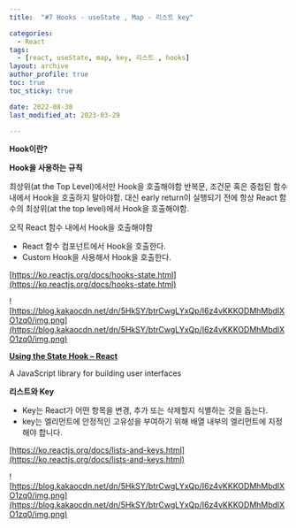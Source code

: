```yaml
---
title:  "#7 Hooks - useState , Map - 리스트 key"

categories:
  - React
tags:
  - [react, useState, map, key, 리스트 , hooks]
layout: archive
author_profile: true
toc: true
toc_sticky: true

date: 2022-08-30
last_modified_at: 2023-03-29

---
```



**Hook이란?**

**Hook을 사용하는 규칙**

최상위(at the Top Level)에서만 Hook을 호출해야함
반복문, 조건문 혹은 중첩된 함수 내에서 Hook을 호출하지 말아야함. 대신 early return이 실행되기 전에 항상 React 함수의 최상위(at the top level)에서 Hook을 호출해야함. 

오직 React 함수 내에서 Hook을 호출해야함

- React 함수 컴포넌트에서 Hook을 호출한다.
- Custom Hook을 사용해서 Hook을 호출한다.

[https://ko.reactjs.org/docs/hooks-state.html](https://ko.reactjs.org/docs/hooks-state.html)

![https://blog.kakaocdn.net/dn/5HkSY/btrCwgLYxQp/I6z4vKKKODMhMbdlXO1zq0/img.png](https://blog.kakaocdn.net/dn/5HkSY/btrCwgLYxQp/I6z4vKKKODMhMbdlXO1zq0/img.png)

**[Using the State Hook – React](https://ko.reactjs.org/docs/hooks-state.html)**

A JavaScript library for building user interfaces



**리스트와 Key**

- Key는 React가 어떤 항목을 변경, 추가 또는 삭제할지 식별하는 것을 돕는다. 
- key는 엘리먼트에 안정적인 고유성을 부여하기 위해 배열 내부의 엘리먼트에 지정해야 합니다.


[https://ko.reactjs.org/docs/lists-and-keys.html](https://ko.reactjs.org/docs/lists-and-keys.html)


![https://blog.kakaocdn.net/dn/5HkSY/btrCwgLYxQp/I6z4vKKKODMhMbdlXO1zq0/img.png](https://blog.kakaocdn.net/dn/5HkSY/btrCwgLYxQp/I6z4vKKKODMhMbdlXO1zq0/img.png)
